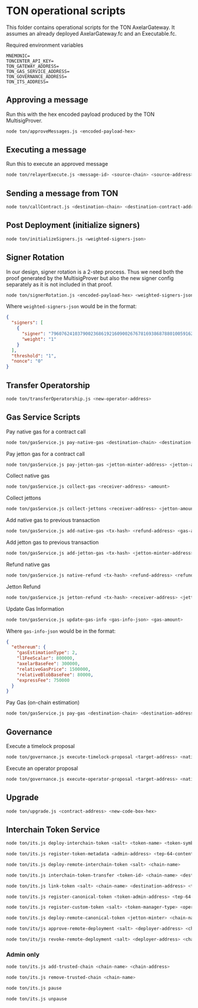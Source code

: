 
# TON operational scripts

This folder contains operational scripts for the TON AxelarGateway. It assumes an already deployed AxelarGateway.fc and an Executable.fc.

Required environment variables

```
MNEMONIC=
TONCENTER_API_KEY=
TON_GATEWAY_ADDRESS=
TON_GAS_SERVICE_ADDRESS=
TON_GOVERNANCE_ADDRESS=
TON_ITS_ADDRESS=
```

## Approving a message

Run this with the hex encoded payload produced by the TON MultisigProver.

```bash
node ton/approveMessages.js <encoded-payload-hex>
```


## Executing a message

Run this to execute an approved message

```bash
node ton/relayerExecute.js <message-id> <source-chain> <source-address> <payload-hex> <executable-address> <destination-chain> <payload-hash>
```


## Sending a message from TON

```bash
node ton/callContract.js <destination-chain> <destination-contract-address> <payload-hex>
```


## Post Deployment (initialize signers)

```bash
node ton/initializeSigners.js <weighted-signers-json>
```

## Signer Rotation
In our design, signer rotation is a 2-step process. Thus we need both the proof generated by the MultisigProver but also the new signer config separately as it is not included in that proof.

```bash
node ton/signerRotation.js <encoded-payload-hex> <weighted-signers-json>
```

Where `weighted-signers-json` would be in the format:

```json
{
  "signers": [
    {
      "signer": "79607624103790023686192160900267678169386878801005916234280733090365959006096",
      "weight": "1"
    }
  ],
  "threshold": "1",
  "nonce": "0"
}
```

## Transfer Operatorship

```bash
node ton/transferOperatorship.js <new-operator-address>
```

## Gas Service Scripts

Pay native gas for a contract call

```bash
node ton/gasService.js pay-native-gas <destination-chain> <destination-address> <payload-hex> <refund-address> <gas-amount>
```

Pay jetton gas for a contract call

```bash
node ton/gasService.js pay-jetton-gas <jetton-minter-address> <jetton-amount> <destination-chain> <destination-address> <payload-hex>
```

Collect native gas

```bash
node ton/gasService.js collect-gas <receiver-address> <amount>
```

Collect jettons

```bash
node ton/gasService.js collect-jettons <receiver-address> <jetton-amount> <jetton-minter-address>
```


Add native gas to previous transaction

```bash
node ton/gasService.js add-native-gas <tx-hash> <refund-address> <gas-amount>
```

Add jetton gas to previous transaction

```bash
node ton/gasService.js add-jetton-gas <tx-hash> <jetton-minter-address> <jetton-amount> <refund-address>
```

Refund native gas

```bash
node ton/gasService.js native-refund <tx-hash> <refund-address> <refund-amount>
```

Jetton Refund

```bash
node ton/gasService.js jetton-refund <tx-hash> <receiver-address> <jetton-amount> <jetton-minter-address>
```

Update Gas Information

```bash
node ton/gasService.js update-gas-info <gas-info-json> <gas-amount>
```

Where `gas-info-json` would be in the format:

```json
{
  "ethereum": {
    "gasEstimationType": 2,
    "l1FeeScalar": 800000,
    "axelarBaseFee": 300000,
    "relativeGasPrice": 1500000,
    "relativeBlobBaseFee": 80000,
    "expressFee": 750000
  }
}
```

Pay Gas (on-chain estimation)

```bash
node ton/gasService.js pay-gas <destination-chain> <destination-address> <payload-hex> <refund-address> <execution-gas-limit> <estimate-on-chain> <gas-amount>
```

## Governance

Execute a timelock proposal

```bash
node ton/governance.js execute-timelock-proposal <target-address> <native-ton-amount> <proposal-hash> <proposal-hex-data> <timelock-seconds> <actual-timelock-value> <gas-amount>
```

Execute an operator proposal

```bash
node ton/governance.js execute-operator-proposal <target-address> <native-ton-amount> <proposal-hash> <proposal-hex-data> <gas-amount>
```

## Upgrade

```bash
node ton/upgrade.js <contract-address> <new-code-box-hex>
```

## Interchain Token Service

```bash
node ton/its.js deploy-interchain-token <salt> <token-name> <token-symbol> <token-decimals> <initial-supply>
```

```bash
node ton/its.js register-token-metadata <admin-address> <tep-64-content-boc-hex> <jetton-minter>
```

```bash
node ton/its.js deploy-remote-interchain-token <salt> <chain-name>
```

```bash
node ton/its.js interchain-token-transfer <token-id> <chain-name> <destination-address> <amount> <jetton-minter>
```

```bash
node ton/its.js link-token <salt> <chain-name> <destination-address> <token-manager-type> <link-params> <jetton-minter-address>
```

```bash
node ton/its.js register-canonical-token <token-admin-address> <tep-64-content-boc-hex> <jetton-minter-address>
```

```bash
node ton/its.js register-custom-token <salt> <token-manager-type> <operator-address> <token-admin-address> <tep-64-content-boc-hex> <jetton-minter-address>
```

```bash
node ton/its.js deploy-remote-canonical-token <jetton-minter> <chain-name>
```

```bash
node ton/its/js approve-remote-deployment <salt> <deployer-address> <chain-name> <remote-minter-address>
```

```bash
node ton/its/js revoke-remote-deployment <salt> <deployer-address> <chain-name> <remote-minter-address>
```

### Admin only

```bash
node ton/its.js add-trusted-chain <chain-name> <chain-address>
```

```bash
node ton/its.js remove-trusted-chain <chain-name>
```

```bash
node ton/its.js pause
```

```bash
node ton/its.js unpause
```
